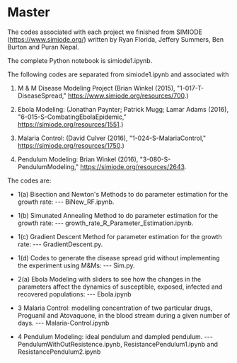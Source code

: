 # Master
The codes associated with each project we finished from SIMIODE (https://www.simiode.org/) written by Ryan Florida, Jeffery Summers, Ben Burton and Puran Nepal.

The complete Python notebook is simiode1.ipynb. 

The following codes are separated from simiode1.ipynb and associated with 

1. M & M Disease Modeling Project (Brian Winkel (2015), "1-017-T-DiseaseSpread," https://www.simiode.org/resources/700.) 

2. Ebola Modeling: (Jonathan Paynter; Patrick Mugg; Lamar Adams (2016), "6-015-S-CombatingEbolaEpidemic," https://simiode.org/resources/1551.)

3. Malaria Control: (David Culver (2016), "1-024-S-MalariaControl," https://simiode.org/resources/1750.)

4. Pendulum Modeling: Brian Winkel (2016), "3-080-S-PendulumModeling," https://simiode.org/resources/2643.

The codes are:

- 1(a) Bisection and Newton's Methods to do parameter estimation for the growth rate: --- BiNew_RF.ipynb.

- 1(b) Simunated Annealing Method to do parameter estimation for the growth rate: --- growth_rate_R_Parameter_Estimation.ipynb.

- 1(c) Gradient Descent Method for parameter estimation for the growth rate: --- GradientDescent.py.

- 1(d) Codes to generate the disease spread grid without implementing the experiment using M&Ms: --- Sim.py.

- 2(a) Ebola Modeling with sliders to see how the changes in the parameters affect the dynamics of susceptible, exposed, infected and recovered populations: --- Ebola.ipynb

- 3 Malaria Control:  modelling concentration of two particular drugs, Proguanil and Atovaquone, in the blood stream during a given number of days. --- Malaria-Control.ipynb

- 4 Pendulum Modeling: ideal pendulum and dampled pendulum. --- PendulumWithOutResistence.ipynb, ResistancePendulum1.ipynb and ResistancePendulum2.ipynb
